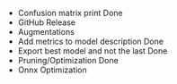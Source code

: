 * Confusion matrix print Done
* GitHub Release
* Augmentations
* Add metrics to model description Done
* Export best model and not the last Done
* Pruning/Optimization Done
* Onnx Optimization
